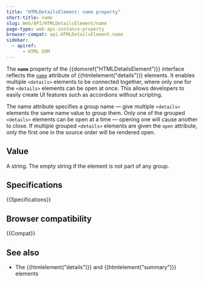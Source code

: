 ```yaml
---
title: "HTMLDetailsElement: name property"
short-title: name
slug: Web/API/HTMLDetailsElement/name
page-type: web-api-instance-property
browser-compat: api.HTMLDetailsElement.name
sidebar:
  - apiref:
      - HTML DOM
---
```


The **`name`** property of the {{domxref("HTMLDetailsElement")}} interface reflects the [`name`](/en-US/docs/Web/HTML/Reference/Elements/details#name) attribute of {{htmlelement("details")}} elements. It enables multiple `<details>` elements to be connected together, where only one for the `<details>` elements can be open at once. This allows developers to easily create UI features such as accordions without scripting.

The name attribute specifies a group name — give multiple `<details>` elements the same name value to group them. Only one of the grouped `<details>` elements can be open at a time — opening one will cause another to close. If multiple grouped `<details>` elements are given the `open` attribute, only the first one in the source order will be rendered open.

## Value

A string. The empty string if the element is not part of any group.

## Specifications

{{Specifications}}

## Browser compatibility

{{Compat}}

## See also

- The {{htmlelement("details")}} and {{htmlelement("summary")}} elements
